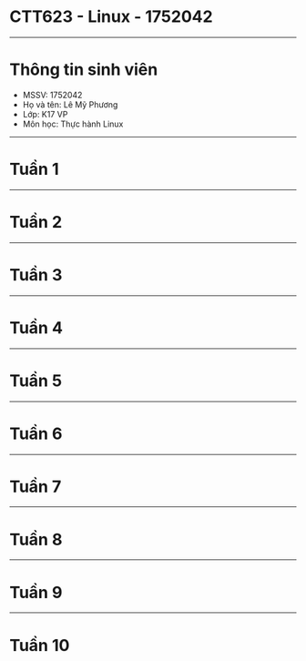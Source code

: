 # CTT623 - Linux - 1752042
---
# Thông tin sinh viên
* MSSV: 1752042
* Họ và tên: Lê Mỹ Phương
* Lớp: K17 VP
* Môn học: Thực hành Linux
---
# Tuần 1
---
# Tuần 2
---
# Tuần 3
---
# Tuần 4
---
# Tuần 5
---
# Tuần 6
---
# Tuần 7
---
# Tuần 8
---
# Tuần 9
---
# Tuần 10
